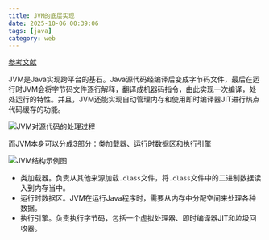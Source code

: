 ```yaml
---
title: JVM的底层实现
date: 2025-10-06 00:39:06
tags: [java]
category: web
---
```


[参考文献](https://javabetter.cn/sidebar/sanfene/jvm.html)

JVM是Java实现跨平台的基石。Java源代码经编译后变成字节码文件，最后在运行时JVM会将字节码文件逐行解释，翻译成机器码指令，由此实现一次编译，处处运行的特性。并且，JVM还能实现自动管理内存和使用即时编译器JIT进行热点代码缓存的功能。

![JVM对源代码的处理过程](compile.png)

而JVM本身可以分成3部分：类加载器、运行时数据区和执行引擎

![JVM结构示例图](structure.png)

- 类加载器。负责从其他来源加载`.class`文件，将`.class`文件中的二进制数据读入到内存当中。
- 运行时数据区。JVM在运行Java程序时，需要从内存中分配空间来处理各种数据。
- 执行引擎。负责执行字节码，包括一个虚拟处理器、即时编译器JIT和垃圾回收器。